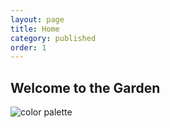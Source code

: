 ```yaml
---
layout: page
title: Home
category: published
order: 1
---
```


<h2>Welcome to the Garden</h2>

<img src="/garden-palette.jpg" alt="color palette">